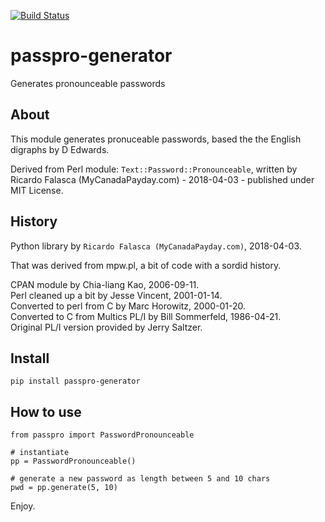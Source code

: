 [![Build Status](https://travis-ci.org/ricardofalasca/passpro-generator.svg?branch=master)](https://travis-ci.org/ricardofalasca/passpro-generator)

# passpro-generator
Generates pronounceable passwords

## About
This module generates pronuceable passwords, based the the English digraphs by D Edwards.

Derived from Perl module: `Text::Password::Pronounceable`, written by Ricardo Falasca (MyCanadaPayday.com) - 2018-04-03 - published under MIT License.

## History
Python library by `Ricardo Falasca (MyCanadaPayday.com)`, 2018-04-03.

That was derived from mpw.pl, a bit of code with a sordid history.

CPAN module by Chia-liang Kao, 2006-09-11.  
Perl cleaned up a bit by Jesse Vincent, 2001-01-14.  
Converted to perl from C by Marc Horowitz, 2000-01-20.  
Converted to C from Multics PL/I by Bill Sommerfeld, 1986-04-21.  
Original PL/I version provided by Jerry Saltzer.  

## Install

```
pip install passpro-generator
```

## How to use
```
from passpro import PasswordPronounceable

# instantiate
pp = PasswordPronounceable()

# generate a new password as length between 5 and 10 chars
pwd = pp.generate(5, 10)
```

Enjoy.

